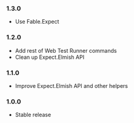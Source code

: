 ### 1.3.0

* Use Fable.Expect

### 1.2.0

* Add rest of Web Test Runner commands
* Clean up Expect.Elmish API

### 1.1.0

* Improve Expect.Elmish API and other helpers

### 1.0.0

* Stable release
